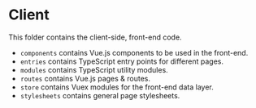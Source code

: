 # Client
This folder contains the client-side, front-end code.
- `components` contains Vue.js components to be used in the front-end.
- `entries` contains TypeScript entry points for different pages.
- `modules` contains TypeScript utility modules.
- `routes` contains Vue.js pages & routes.
- `store` contains Vuex modules for the front-end data layer.
- `stylesheets` contains general page stylesheets.